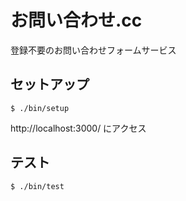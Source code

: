 # お問い合わせ.cc

登録不要のお問い合わせフォームサービス

## セットアップ

```
$ ./bin/setup
```

http://localhost:3000/ にアクセス

## テスト

```
$ ./bin/test
```
